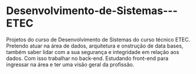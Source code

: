 # Desenvolvimento-de-Sistemas---ETEC
Projetos do curso de Desenvolvimento de Sistemas do curso técnico ETEC. Pretendo atuar na área de dados, arquitetura e onstrução de data bases, também saber lidar com a sua
segurança e integridade em relação aos dados. Com isso trabalhar no back-end. Estudando front-end para ingressar na área e ter uma visão geral da profissão.

